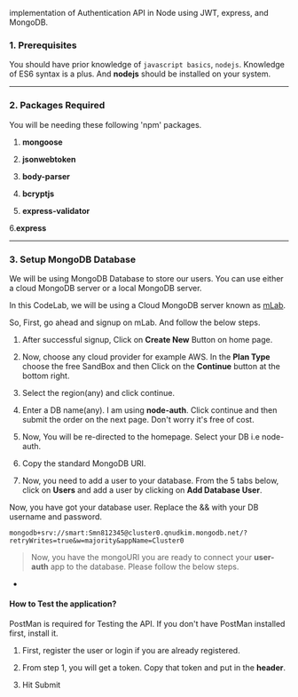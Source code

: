 

implementation of  Authentication API in Node using JWT, express, and MongoDB. 


### 1. Prerequisites

You should have prior knowledge of `javascript basics`, `nodejs`. Knowledge of ES6 syntax is a plus. And  **nodejs** should be installed on your system. 

----

### 2. Packages Required


You will be needing these following 'npm' packages. 

1.   **mongoose**


2.  **jsonwebtoken**

3. **body-parser**


4. **bcryptjs**


5. **express-validator**


6.**express**



----

### 3. Setup MongoDB Database

We will be using MongoDB Database to store our users. You can use either a cloud MongoDB server or a local MongoDB server. 

In this CodeLab, we will be using a Cloud MongoDB server known as [mLab](https://mlab.com/).

So, First, go ahead and signup on mLab. And follow the below steps. 

1. After successful signup, Click on **Create New** Button on home page. 

2. Now, choose any cloud provider for example AWS. In the **Plan Type** choose the free SandBox and then Click on the **Continue** button at the bottom right.

3. Select the region(any) and click continue. 

4. Enter a DB name(any). I am using **node-auth**. Click continue and then submit the order on the next page. Don't worry it's free of cost. 

5. Now, You will be re-directed to the homepage. Select your DB i.e node-auth.

6. Copy the standard MongoDB URI.  


7. Now, you need to add a user to your database. From the 5 tabs below, click on **Users** and add a user by clicking on **Add Database User**.

Now, you have got your database user. Replace the <dbuser> && <dbpassword> with your DB username and password. 


```
mongodb+srv://smart:Smn812345@cluster0.qnudkim.mongodb.net/?retryWrites=true&w=majority&appName=Cluster0

```
> Now, you have the mongoURI you are ready to connect your **user-auth** app to the database. Please follow the below steps. 

-
#### How to Test the application? 

PostMan is required for Testing the API. If you don't have PostMan installed first, install it. 

1. First, register the user or login if you are already registered. 

2. From step 1, you will get a token. Copy that token and put in the **header**. 

3. Hit Submit


